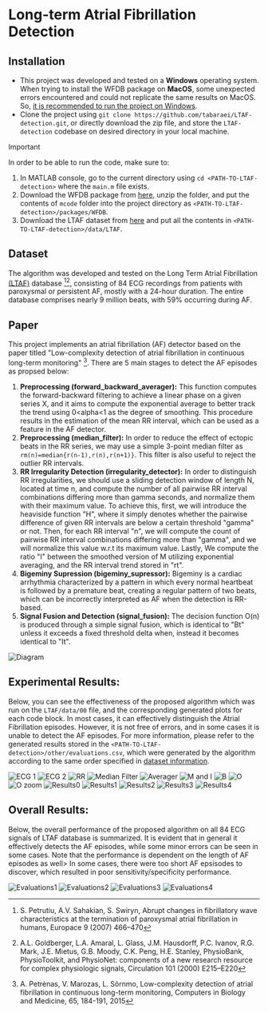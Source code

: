 # Long-term Atrial Fibrillation Detection

## Installation
- This project was developed and tested on a __Windows__ operating system. When trying to install the WFDB package on __MacOS__, some unexpected errors encountered and could not replicate the same results on MacOS. So, <ins>it is recommended to run the project on Windows</ins>.
- Clone the project using `git clone https://github.com/tabaraei/LTAF-detection.git`, or directly download the zip file, and store the `LTAF-detection` codebase on desired directory in your local machine.
> [!IMPORTANT]
> In order to be able to run the code, make sure to:
> 1. In MATLAB console, go to the current directory using `cd <PATH-TO-LTAF-detection>` where the `main.m` file exists.
> 2. Download the WFDB package from [here](https://physionet.org/physiotools/matlab/wfdb-app-matlab/wfdb-app-toolbox-0-10-0.zip), unzip the folder, and put the contents of `mcode` folder into the project directory as `<PATH-TO-LTAF-detection>/packages/WFDB`.
> 3. Download the LTAF dataset from [here](https://physionet.org/static/published-projects/ltafdb/long-term-af-database-1.0.0.zip) and put all the contents in `<PATH-TO-LTAF-detection>/data/LTAF`.

## Dataset
The algorithm was developed and tested on the Long Term Atrial Fibrillation [(LTAF)](https://physionet.org/content/ltafdb/1.0.0) database [^2][^3], consisting of 84 ECG recordings from patients with paroxysmal or persistent AF, mostly with a 24-hour duration. The entire database comprises nearly 9 million beats, with 59% occurring during AF.

## Paper
This project implements an atrial fibrillation (AF) detector based on the paper titled "Low-complexity detection of atrial fibrillation in continuous long-term monitoring" [^1]. There are 5 main stages to detect the AF episodes as propsed below:
1. __Preprocessing (forward_backward_averager):__ This function computes the forward-backward filtering to achieve a linear phase on a given series X, and it aims to compute the exponential average to better track the trend using 0<alpha<1 as the degree of smoothing. This procedure results in the estimation of the mean RR interval, which can be used as a feature in the AF detector.
2. __Preprocessing (median_filter):__ In order to reduce the effect of ectopic beats in the RR series, we may use a simple 3-point median filter as `rm(n)=median{r(n-1),r(n),r(n+1)}`. This filter is also useful to reject the outlier RR intervals.
3. __RR Irregularity Detection (irregularity_detector):__ In order to distinguish RR irregularities, we should use a sliding detection window of length N, located at time n, and compute the number of all pairwise RR interval combinations differing more than gamma seconds, and normalize them with their maximum value. To achieve this, first, we will introduce the heaviside function "H", where it simply denotes whether the pairwise difference of given RR intervals are below a certain threshold "gamma" or not. Then, for each RR interval "n", we will compute the count of pairwise RR interval combinations differing more than "gamma", and we will normalize this value w.r.t its maximum value. Lastly, We compute the ratio "I" between the smoothed version of M utilizing exponential averaging, and the RR interval trend stored in "rt".
4. __Bigeminy Supression (bigeminy_supressor):__ Bigeminy is a cardiac arrhythmia characterized by a pattern in which  every normal heartbeat is followed by a premature beat, creating a regular pattern of two beats, which can be incorrectly interpreted as AF when the detection is RR-based.
5. __Signal Fusion and Detection (signal_fusion):__ The decision function O(n) is produced through a simple signal fusion, which is identical to "Bt" unless it exceeds a fixed threshold delta when, instead it becomes identical to "It".

![Diagram](https://github.com/tabaraei/LTAF-detection/blob/master/plots/block-diagram.png)

## Experimental Results:
Below, you can see the effectiveness of the proposed algorithm which was run on the `LTAF/data/00` file, and the corresponding generated plots for each code block. In most cases, it can effectively distinguish the Atrial Fibrillation episodes. However, it is not free of errors, and in some cases it is unable to detect the AF episodes. For more information, please refer to the generated results stored in the `<PATH-TO-LTAF-detection>/other/evaluations.csv`, which were generated by the algorithm according to the same order specified in [dataset information](https://physionet.org/files/ltafdb/1.0.0/tables.html).

![ECG 1](https://github.com/tabaraei/LTAF-detection/blob/master/plots/ecg1.png)
![ECG 2](https://github.com/tabaraei/LTAF-detection/blob/master/plots/ecg2.png)
![RR](https://github.com/tabaraei/LTAF-detection/blob/master/plots/rr.png)
![Median Filter](https://github.com/tabaraei/LTAF-detection/blob/master/plots/medianfilter.png)
![Averager](https://github.com/tabaraei/LTAF-detection/blob/master/plots/averager.png)
![M and I](https://github.com/tabaraei/LTAF-detection/blob/master/plots/M(n)%20%26%20I(n).png)
![B](https://github.com/tabaraei/LTAF-detection/blob/master/plots/B(n).png)
![O](https://github.com/tabaraei/LTAF-detection/blob/master/plots/O(n).png)
![O zoom](https://github.com/tabaraei/LTAF-detection/blob/master/plots/O(n)%20zoom.png)
![Results0](https://github.com/tabaraei/LTAF-detection/blob/master/plots/results0.png)
![Results1](https://github.com/tabaraei/LTAF-detection/blob/master/plots/results1.png)
![Results2](https://github.com/tabaraei/LTAF-detection/blob/master/plots/results2.png)
![Results3](https://github.com/tabaraei/LTAF-detection/blob/master/plots/results3.png)
![Results4](https://github.com/tabaraei/LTAF-detection/blob/master/plots/results4.png)

## Overall Results:
Below, the overall performance of the proposed algorithm on all 84 ECG signals of LTAF database is summarized. It is evident that in general it effectively detects the AF episodes, while some minor errors can be seen in some cases. Note that the performance is dependent on the length of AF episodes as well> In some cases, there were too short AF epsisodes to discover, which resulted in poor sensitivity/specificity performance.

![Evaluations1](https://github.com/tabaraei/LTAF-detection/blob/master/plots/evaluations1.png)
![Evaluations2](https://github.com/tabaraei/LTAF-detection/blob/master/plots/evaluations2.png)
![Evaluations3](https://github.com/tabaraei/LTAF-detection/blob/master/plots/evaluations3.png)
![Evaluations4](https://github.com/tabaraei/LTAF-detection/blob/master/plots/evaluations4.png)


[^1]: A. Petrėnas, V. Marozas, L. Sörnmo, Low-complexity detection of atrial fibrillation in continuous long-term monitoring, Computers in Biology and Medicine, 65, 184-191, 2015
[^2]: S. Petrutiu, A.V. Sahakian, S. Swiryn, Abrupt changes in fibrillatory wave characteristics at the termination of paroxysmal atrial fibrillation in humans, Europace 9 (2007) 466–470
[^3]: A.L. Goldberger, L.A. Amaral, L. Glass, J.M. Hausdorff, P.C. Ivanov, R.G. Mark, J.E. Mietus, G.B. Moody, C.K. Peng, H.E. Stanley, PhysioBank, PhysioToolkit, and PhysioNet: components of a new research resource for complex physiologic signals, Circulation 101 (2000) E215–E220
